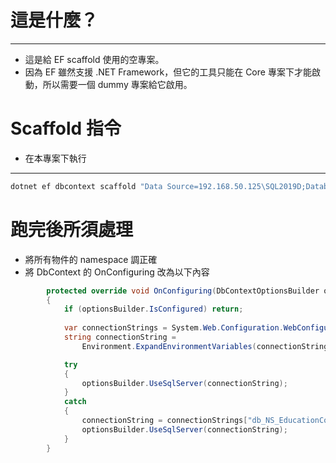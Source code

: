 # 這是什麼？
---

* 這是給 EF scaffold 使用的空專案。
* 因為 EF 雖然支援 .NET Framework，但它的工具只能在 Core 專案下才能啟動，所以需要一個 dummy 專案給它啟用。

# Scaffold 指令
* 在本專案下執行
---
```sh
dotnet ef dbcontext scaffold "Data Source=192.168.50.125\SQL2019D;Database=db_NS_Education;User Id=User_Kevin;Password=User_Kevin;" Microsoft.EntityFrameworkCore.SqlServer --use-database-names --context-dir ..\NS_Education\Models\Entities\DbContext --output-dir ..\NS_Education\Models\Entities --context NsDbContext --force
```

# 跑完後所須處理
* 將所有物件的 namespace 調正確
* 將 DbContext 的 OnConfiguring 改為以下內容
```c#
        protected override void OnConfiguring(DbContextOptionsBuilder optionsBuilder)
        {
            if (optionsBuilder.IsConfigured) return;
            
            var connectionStrings = System.Web.Configuration.WebConfigurationManager.ConnectionStrings;
            string connectionString =
                Environment.ExpandEnvironmentVariables(connectionStrings["db_NS_EducationConnectionStringEnv"].ConnectionString);

            try
            {
                optionsBuilder.UseSqlServer(connectionString);
            }
            catch
            {
                connectionString = connectionStrings["db_NS_EducationConnectionString"].ConnectionString;
                optionsBuilder.UseSqlServer(connectionString);
            }
        } 
```